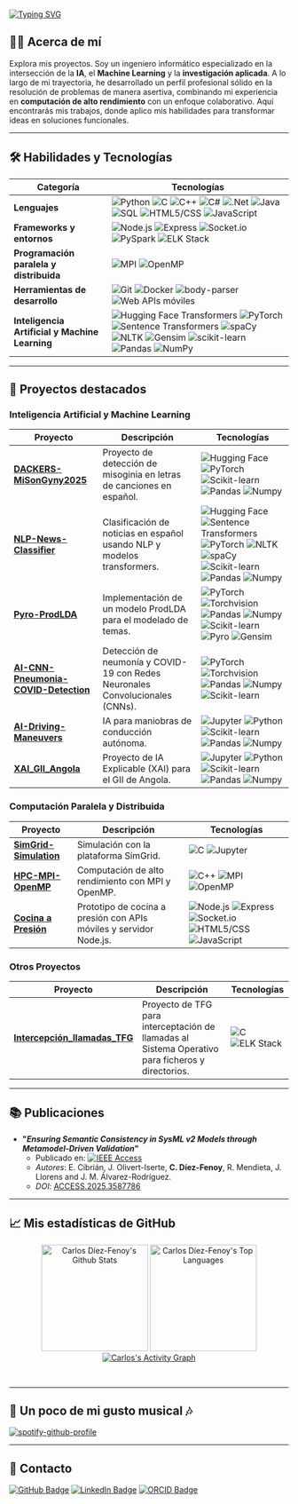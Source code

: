 <br><a href="https://git.io/typing-svg"><img src="https://readme-typing-svg.demolab.com?font=Fira+Code&size=30&duration=4000&pause=1000&center=true&vCenter=true&width=1000&lines=Hola%2C+soy+Carlos!;Bienvenido+a+mi+perfil+de+GitHub!!+%3A))" alt="Typing SVG" /></a>

## 👨‍💻 Acerca de mí

Explora mis proyectos. Soy un ingeniero informático especializado en la intersección de la **IA**, el **Machine Learning** y la **investigación aplicada**. A lo largo de mi trayectoria, he desarrollado un perfil profesional sólido en la resolución de problemas de manera asertiva, combinando mi experiencia en **computación de alto rendimiento** con un enfoque colaborativo. Aquí encontrarás mis trabajos, donde aplico mis habilidades para transformar ideas en soluciones funcionales.

---

## 🛠️ Habilidades y Tecnologías

| Categoría | Tecnologías |
|---|---|
| **Lenguajes** | ![Python](https://img.shields.io/badge/Python-3776AB?style=for-the-badge&logo=python&logoColor=white) ![C](https://img.shields.io/badge/c-%2300599C.svg?style=for-the-badge&logo=c&logoColor=white) ![C++](https://img.shields.io/badge/C%2B%2B-00599C?style=for-the-badge&logo=cplusplus&logoColor=white) ![C#](https://img.shields.io/badge/C%23-5C2D91?style=for-the-badge&logo=c-sharp&logoColor=white) ![.Net](https://img.shields.io/badge/.NET%208.0-5C2D91?style=for-the-badge&logo=.net&logoColor=white) ![Java](https://img.shields.io/badge/java-%23ED8B00.svg?style=for-the-badge&logo=openjdk&logoColor=white) ![SQL](https://img.shields.io/badge/SQL-4479A1?style=for-the-badge&logo=sqlite&logoColor=white) ![HTML5/CSS](https://img.shields.io/badge/html5/css-%23E34F26.svg?style=for-the-badge&logo=html5&logoColor=white) ![JavaScript](https://img.shields.io/badge/javascript-%23323330.svg?style=for-the-badge&logo=javascript&logoColor=%23F7DF1E) |
| **Frameworks y entornos** | ![Node.js](https://img.shields.io/badge/Node.js-339933?style=for-the-badge&logo=node.js&logoColor=white) ![Express](https://img.shields.io/badge/Express-000000?style=for-the-badge&logo=express&logoColor=white) ![Socket.io](https://img.shields.io/badge/Socket.io-010101?style=for-the-badge&logo=socket.io&logoColor=white) ![PySpark](https://img.shields.io/badge/PySpark-E25A1C?style=for-the-badge&logo=apachespark&logoColor=white) ![ELK Stack](https://img.shields.io/badge/ELK%20Stack-005571?style=for-the-badge&logo=elastic&logoColor=white) |
| **Programación paralela y distribuida** | ![MPI](https://img.shields.io/badge/MPI-008080?style=for-the-badge) ![OpenMP](https://img.shields.io/badge/OpenMP-901C1D?style=for-the-badge) |
| **Herramientas de desarrollo** | ![Git](https://img.shields.io/badge/Git-F05032?style=for-the-badge&logo=git&logoColor=white) ![Docker](https://img.shields.io/badge/Docker-2496ED?style=for-the-badge&logo=docker&logoColor=white) ![body-parser](https://img.shields.io/badge/body--parser-000000?style=for-the-badge&logo=nodedotjs&logoColor=white) ![Web APIs móviles](https://img.shields.io/badge/Web%20APIs%20m%C3%B3viles-FF6F00?style=for-the-badge&logo=android&logoColor=white) |
| **Inteligencia Artificial y Machine Learning** | ![Hugging Face Transformers](https://img.shields.io/badge/Hugging%20Face%20Transformers-FFD21E?style=for-the-badge&logo=huggingface&logoColor=black) ![PyTorch](https://img.shields.io/badge/PyTorch-EE4C2C?style=for-the-badge&logo=pytorch&logoColor=white) ![Sentence Transformers](https://img.shields.io/badge/Sentence%20Transformers-0077B5?style=for-the-badge&logo=huggingface&logoColor=black) ![spaCy](https://img.shields.io/badge/spaCy-0979A9?style=for-the-badge&logo=spacy&logoColor=white) ![NLTK](https://img.shields.io/badge/NLTK-37A179?style=for-the-badge&logo=python&logoColor=white) ![Gensim](https://img.shields.io/badge/Gensim-20B2AA?style=for-the-badge&logo=python&logoColor=white) ![scikit-learn](https://img.shields.io/badge/scikit--learn-F7931E?style=for-the-badge&logo=scikit-learn&logoColor=white) ![Pandas](https://img.shields.io/badge/Pandas-150458?style=for-the-badge&logo=pandas&logoColor=white) ![NumPy](https://img.shields.io/badge/Numpy-013243?style=for-the-badge&logo=numpy&logoColor=white) |

---

## 🚀 Proyectos destacados

### Inteligencia Artificial y Machine Learning

| Proyecto | Descripción | Tecnologías |
|---|---|---|
| **[DACKERS-MiSonGyny2025](https://github.com/D-A-C-K-E-R-S/MiSonGyny2025)** | Proyecto de detección de misoginia en letras de canciones en español. | ![Hugging Face](https://img.shields.io/badge/Hugging%20Face-FFD21E?style=for-the-badge&logo=huggingface&logoColor=black) ![PyTorch](https://img.shields.io/badge/PyTorch-EE4C2C?style=for-the-badge&logo=pytorch&logoColor=white) ![Scikit-learn](https://img.shields.io/badge/scikit--learn-F7931E?style=for-the-badge&logo=scikit-learn&logoColor=white) ![Pandas](https://img.shields.io/badge/Pandas-150458?style=for-the-badge&logo=pandas&logoColor=white) ![Numpy](https://img.shields.io/badge/Numpy-013243?style=for-the-badge&logo=numpy&logoColor=white) |
| **[NLP-News-Classifier](https://github.com/CDF51342/NLP-News-Classifier)** | Clasificación de noticias en español usando NLP y modelos transformers. | ![Hugging Face](https://img.shields.io/badge/Hugging%20Face-FFD21E?style=for-the-badge&logo=huggingface&logoColor=black) ![Sentence Transformers](https://img.shields.io/badge/Sentence%20Transformers-0077B5?style=for-the-badge&logo=huggingface&logoColor=black) ![PyTorch](https://img.shields.io/badge/PyTorch-EE4C2C?style=for-the-badge&logo=pytorch&logoColor=white) ![NLTK](https://img.shields.io/badge/NLTK-37A179?style=for-the-badge&logo=python&logoColor=white) ![spaCy](https://img.shields.io/badge/spaCy-0979A9?style=for-the-badge&logo=spacy&logoColor=white) ![Scikit-learn](https://img.shields.io/badge/scikit--learn-F7931E?style=for-the-badge&logo=scikit-learn&logoColor=white) ![Pandas](https://img.shields.io/badge/Pandas-150458?style=for-the-badge&logo=pandas&logoColor=white) ![Numpy](https://img.shields.io/badge/Numpy-013243?style=for-the-badge&logo=numpy&logoColor=white) |
| **[Pyro-ProdLDA](https://github.com/CDF51342/Pyro-ProdLDA)** | Implementación de un modelo ProdLDA para el modelado de temas. | ![PyTorch](https://img.shields.io/badge/PyTorch-EE4C2C?style=for-the-badge&logo=pytorch&logoColor=white) ![Torchvision](https://img.shields.io/badge/Torchvision-EE4C2C?style=for-the-badge&logo=pytorch&logoColor=white) ![Pandas](https://img.shields.io/badge/Pandas-150458?style=for-the-badge&logo=pandas&logoColor=white) ![Numpy](https://img.shields.io/badge/Numpy-013243?style=for-the-badge&logo=numpy&logoColor=white) ![Scikit-learn](https://img.shields.io/badge/scikit--learn-F7931E?style=for-the-badge&logo=scikit-learn&logoColor=white) ![Pyro](https://img.shields.io/badge/Pyro-008080?style=for-the-badge&logo=pytorch&logoColor=white) ![Gensim](https://img.shields.io/badge/Gensim-20B2AA?style=for-the-badge&logo=python&logoColor=white) |
| **[AI-CNN-Pneumonia-COVID-Detection](https://github.com/CDF51342/AI-CNN-Pneumonia-COVID-Detection)** | Detección de neumonía y COVID-19 con Redes Neuronales Convolucionales (CNNs). | ![PyTorch](https://img.shields.io/badge/PyTorch-EE4C2C?style=for-the-badge&logo=pytorch&logoColor=white) ![Torchvision](https://img.shields.io/badge/Torchvision-EE4C2C?style=for-the-badge&logo=pytorch&logoColor=white) ![Pandas](https://img.shields.io/badge/Pandas-150458?style=for-the-badge&logo=pandas&logoColor=white) ![Numpy](https://img.shields.io/badge/Numpy-013243?style=for-the-badge&logo=numpy&logoColor=white) ![Scikit-learn](https://img.shields.io/badge/scikit--learn-F7931E?style=for-the-badge&logo=scikit-learn&logoColor=white) |
| **[AI-Driving-Maneuvers](https://github.com/CDF51342/AI-Driving-Maneuvers)** | IA para maniobras de conducción autónoma. | ![Jupyter](https://img.shields.io/badge/Jupyter-F37626?style=for-the-badge&logo=jupyter&logoColor=white) ![Python](https://img.shields.io/badge/Python-3776AB?style=for-the-badge&logo=python&logoColor=white) ![Scikit-learn](https://img.shields.io/badge/scikit--learn-F7931E?style=for-the-badge&logo=scikit-learn&logoColor=white) ![Pandas](https://img.shields.io/badge/Pandas-150458?style=for-the-badge&logo=pandas&logoColor=white) ![Numpy](https://img.shields.io/badge/Numpy-013243?style=for-the-badge&logo=numpy&logoColor=white) |
| **[XAI_GII_Angola](https://github.com/CDF51342/XAI_GII_Angola)** | Proyecto de IA Explicable (XAI) para el GII de Angola. | ![Jupyter](https://img.shields.io/badge/Jupyter-F37626?style=for-the-badge&logo=jupyter&logoColor=white) ![Python](https://img.shields.io/badge/Python-3776AB?style=for-the-badge&logo=python&logoColor=white) ![Scikit-learn](https://img.shields.io/badge/scikit--learn-F7931E?style=for-the-badge&logo=scikit-learn&logoColor=white) ![Pandas](https://img.shields.io/badge/Pandas-150458?style=for-the-badge&logo=pandas&logoColor=white) ![Numpy](https://img.shields.io/badge/Numpy-013243?style=for-the-badge&logo=numpy&logoColor=white) |

### Computación Paralela y Distribuida

| Proyecto | Descripción | Tecnologías |
|---|---|---|
| **[SimGrid-Simulation](https://github.com/CDF51342/SimGrid-Simulation)** | Simulación con la plataforma SimGrid. | ![C](https://img.shields.io/badge/c-%2300599C.svg?style=for-the-badge&logo=c&logoColor=white) ![Jupyter](https://img.shields.io/badge/Jupyter-F37626?style=for-the-badge&logo=jupyter&logoColor=white) |
| **[HPC-MPI-OpenMP](https://github.com/CDF51342/HPC-MPI-OpenMP)** | Computación de alto rendimiento con MPI y OpenMP. | ![C++](https://img.shields.io/badge/C%2B%2B-00599C?style=for-the-badge&logo=c%2B%2B&logoColor=white) ![MPI](https://img.shields.io/badge/MPI-008080?style=for-the-badge) ![OpenMP](https://img.shields.io/badge/OpenMP-901C1D?style=for-the-badge) |
| **[Cocina a Presión](https://replit.com/@chicodelmovil/Prototipo-Cocina-a-Presion)** | Prototipo de cocina a presión con APIs móviles y servidor Node.js. | ![Node.js](https://img.shields.io/badge/Node.js-339933?style=for-the-badge&logo=node.js&logoColor=white) ![Express](https://img.shields.io/badge/Express-000000?style=for-the-badge&logo=express&logoColor=white) ![Socket.io](https://img.shields.io/badge/Socket.io-010101?style=for-the-badge&logo=socket.io&logoColor=white) ![HTML5/CSS](https://img.shields.io/badge/html5/css-%23E34F26.svg?style=for-the-badge&logo=html5&logoColor=white) ![JavaScript](https://img.shields.io/badge/javascript-%23323330.svg?style=for-the-badge&logo=javascript&logoColor=%23F7DF1E) |

### Otros Proyectos

| Proyecto | Descripción | Tecnologías |
|---|---|---|
| **[Intercepción_llamadas_TFG](https://github.com/CDF51342/Intercepci-n_llamadas_TFG)** | Proyecto de TFG para interceptación de llamadas al Sistema Operativo para ficheros y directorios. | ![C](https://img.shields.io/badge/c-%2300599C.svg?style=for-the-badge&logo=c&logoColor=white) ![ELK Stack](https://img.shields.io/badge/ELK%20Stack-005571?style=for-the-badge&logo=elastic&logoColor=white) |

---

## 📚 Publicaciones

* **"*Ensuring Semantic Consistency in SysML v2 Models through Metamodel-Driven Validation*"**
  * Publicado en: [![IEEE Access](https://img.shields.io/badge/IEEE%20Access-00629B?style=flat&logo=ieee&logoColor=white)](https://doi.org/10.1109/access.2025.3587786)
  * *Autores*: E. Cibrián, J. Olivert-Iserte, **C. Díez-Fenoy**, R. Mendieta, J. Llorens and J. M. Álvarez-Rodríguez.
  * *DOI*: [ACCESS.2025.3587786](https://doi.org/10.1109/access.2025.3587786)

<!-- * **"*DACKERS at MiSonGyny 2025: A Transformer Ensemble Approach for Misogyny Detection in Spanish*"**
  * Publicado en: [![IberLEF 2025](https://img.shields.io/badge/IberLEF%202025-F7931E?style=flat&logo=researchgate&logoColor=white)](https://ceur-ws.org/Vol-xxxx/xxxx.pdf)
  * *Autores*: **Díez-Fenoy, C.**, López-González, A. & Valle-Díaz, J. D.
  * *DOI*: -->

---

## 📈 Mis estadísticas de GitHub

<p align="center">
  <img alt="Carlos Díez-Fenoy's Github Stats" src="https://denvercoder1-github-readme-stats.vercel.app/api/?username=CDF51342&show_icons=true&include_all_commits=true&count_private=true&theme=react&hide_border=true&bg_color=1F222E&title_color=F85D7F&icon_color=F8D866" height="192px"/>
  <img alt="Carlos Díez-Fenoy's Top Languages" src="https://denvercoder1-github-readme-stats.vercel.app/api/top-langs/?username=CDF51342&langs_count=8&layout=compact&theme=react&hide_border=true&bg_color=1F222E&title_color=F85D7F&icon_color=F8D866&hide=Jupyter%20Notebook,Roff" height="192px"/>
  <br/>
  <!-- <img src="https://github-profile-trophy.vercel.app/?username=CDF51342&theme=radical" alt="GitHub Trophies" />
  <br><br> -->
  <a href="https://github.com/ashutosh00710/github-readme-activity-graph"><img alt="Carlos's Activity Graph" src="https://github-readme-activity-graph.vercel.app/graph/?username=CDF51342&bg_color=1F222E&color=F8D866&line=F85D7F&point=FFFFFF&hide_border=true" /></a>
</p>
  <br/>

---

## 🎼 Un poco de mi gusto musical 🎶

[![spotify-github-profile](https://spotify-github-profile.kittinanx.com/api/view?uid=31he5rhbtts5hcwtiggxt47qmv6e&cover_image=true&theme=novatorem&show_offline=false&background_color=000000&interchange=false&bar_color=53b14f&bar_color_cover=false)](https://spotify-github-profile.kittinanx.com/api/view?uid=31he5rhbtts5hcwtiggxt47qmv6e&redirect=true)

---

## 🤝 Contacto

[![GitHub Badge](https://img.shields.io/badge/GitHub-100000?style=for-the-badge&logo=github&logoColor=white)](https://github.com/CDF51342)
[![LinkedIn Badge](https://img.shields.io/badge/LinkedIn-0077B5?style=for-the-badge&logo=linkedin&logoColor=white)](https://www.linkedin.com/in/carlos-diez-fenoy)
[![ORCID Badge](https://img.shields.io/badge/ORCID-A6CE39?style=for-the-badge&logo=orcid&logoColor=white)](https://orcid.org/0009-0008-5225-3575)
